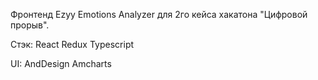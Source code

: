 Фронтенд Ezyy Emotions Analyzer для 2го кейса хакатона "Цифровой прорыв".

Стэк:
React
Redux
Typescript

UI:
AndDesign
Amcharts
